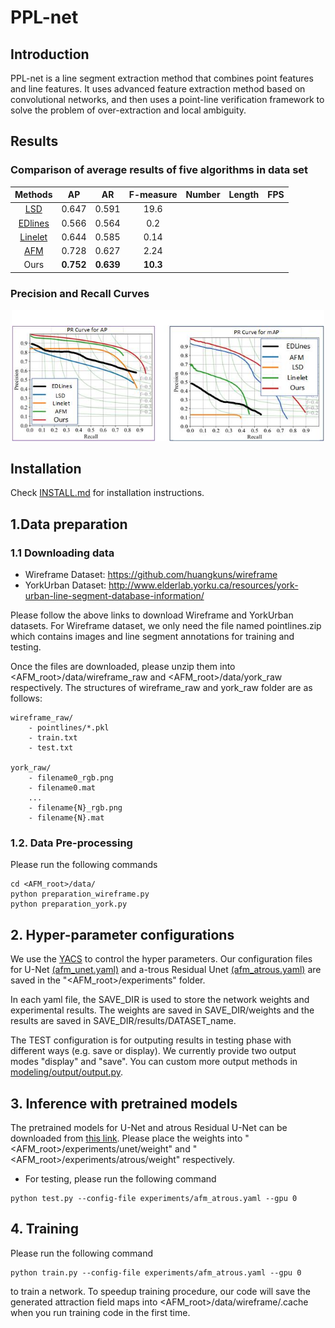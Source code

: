 # PPL-net

## Introduction
PPL-net is a line segment extraction method that combines point features and line features. It uses advanced feature extraction method based on convolutional networks, and then uses a point-line verification framework to solve the problem of over-extraction and local ambiguity.
<p align="center">
<p>

## Results

### Comparison of average results of five algorithms in data set

| Methods | AP | AR | F-measure| Number| Length| FPS|
|:-----:|:-----:|:-----:|:-----:|:-----:|:-----:|:-----:|
| [LSD](https://ieeexplore.ieee.org/document/4731268/) | 0.647 | 0.591 | 19.6|
| [EDlines](http://www.elderlab.yorku.ca/wp-content/uploads/2016/12/Almazan_MCMLSD_A_Dynamic_CVPR_2017_paper.pdf) | 0.566 | 0.564 | 0.2 |
| [Linelet](https://github.com/NamgyuCho/Linelet-code-and-YorkUrban-LineSegment-DB)| 0.644 | 0.585 | 0.14|
| [AFM](https://github.com/huangkuns/wireframe)| 0.728 | 0.627 | 2.24|
|Ours| **0.752** | **0.639** | **10.3**|

### Precision and Recall Curves
<p align="center">
<img src="figures/PR curve.jpg"  width="500">
</p>

## Installation
Check [INSTALL.md](INSTALL.md) for installation instructions.


## 1.Data preparation
### 1.1 Downloading data
- Wireframe Dataset: https://github.com/huangkuns/wireframe
- YorkUrban Dataset: http://www.elderlab.yorku.ca/resources/york-urban-line-segment-database-information/

Please follow the above links to download Wireframe and YorkUrban datasets. For Wireframe dataset, we only need the file named pointlines.zip which contains images and line segment annotations for training and testing. 

Once the files are downloaded, please unzip them into <AFM_root>/data/wireframe_raw and <AFM_root>/data/york_raw  respectively. The structures of wireframe_raw and york_raw folder are as follows:
```
wireframe_raw/
    - pointlines/*.pkl
    - train.txt
    - test.txt

york_raw/
    - filename0_rgb.png
    - filename0.mat
    ...
    - filename{N}_rgb.png
    - filename{N}.mat
```

### 1.2. Data Pre-processing
Please run the following commands
```
cd <AFM_root>/data/
python preparation_wireframe.py
python preparation_york.py
```

## 2. Hyper-parameter configurations
We use the [YACS](https://github.com/rbgirshick/yacs) to control the hyper parameters. Our configuration files for U-Net [(afm_unet.yaml)](experiments/afm_unet.yaml) and a-trous Residual Unet [(afm_atrous.yaml)](experiments/afm_atrous.yaml) are saved in the "<AFM_root>/experiments" folder.

In each yaml file, the SAVE_DIR is used to store the network weights and experimental results. The weights are saved in SAVE_DIR/weights and the results are saved in SAVE_DIR/results/DATASET_name.

The TEST configuration is for outputing results in testing phase with different ways (e.g. save or display). We currently provide two output modes "display" and "save". 
You can custom more output methods in [modeling/output/output.py](modeling/output/output.py). 

## 3. Inference with pretrained models
The pretrained models for U-Net and atrous Residual U-Net can be downloaded from [this link](https://drive.google.com/file/d/1AnLWs91vQdsJm6jJhB7MAvbIIQc0hJL2/view?usp=sharing). Please place the weights into "<AFM_root>/experiments/unet/weight" and "<AFM_root>/experiments/atrous/weight" respectively. 

- For testing, please run the following command

```
python test.py --config-file experiments/afm_atrous.yaml --gpu 0
```


## 4. Training
Please run the following command 
```
python train.py --config-file experiments/afm_atrous.yaml --gpu 0
```
to train a network. To speedup training procedure, our code will save the generated attraction field maps into <AFM_root>/data/wireframe/.cache when you run training code in the first time.
```
